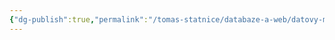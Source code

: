 ```yaml
---
{"dg-publish":true,"permalink":"/tomas-statnice/databaze-a-web/datovy-management/datove-formaty/zakladni-typy-strukturovanych-dat/","tags":["tomas","databaze_a_web","datovy_management"],"noteIcon":""}
---
```


